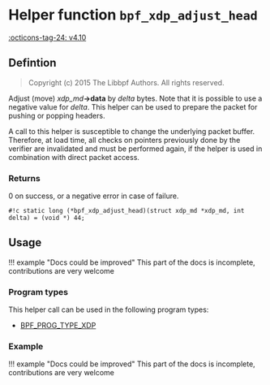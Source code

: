 # Helper function `bpf_xdp_adjust_head`

<!-- [FEATURE_TAG](bpf_xdp_adjust_head) -->
[:octicons-tag-24: v4.10](https://github.com/torvalds/linux/commit/17bedab2723145d17b14084430743549e6943d03)
<!-- [/FEATURE_TAG] -->

## Defintion

> Copyright (c) 2015 The Libbpf Authors. All rights reserved.


<!-- [HELPER_FUNC_DEF] -->
Adjust (move) _xdp_md_**->data** by _delta_ bytes. Note that it is possible to use a negative value for _delta_. This helper can be used to prepare the packet for pushing or popping headers.

A call to this helper is susceptible to change the underlying packet buffer. Therefore, at load time, all checks on pointers previously done by the verifier are invalidated and must be performed again, if the helper is used in combination with direct packet access.

### Returns

0 on success, or a negative error in case of failure.

`#!c static long (*bpf_xdp_adjust_head)(struct xdp_md *xdp_md, int delta) = (void *) 44;`
<!-- [/HELPER_FUNC_DEF] -->

## Usage

!!! example "Docs could be improved"
    This part of the docs is incomplete, contributions are very welcome

### Program types

This helper call can be used in the following program types:

<!-- DO NOT EDIT MANUALLY -->
<!-- [HELPER_FUNC_PROG_REF] -->
 * [BPF_PROG_TYPE_XDP](../program-type/BPF_PROG_TYPE_XDP.md)
<!-- [/HELPER_FUNC_PROG_REF] -->

### Example

!!! example "Docs could be improved"
    This part of the docs is incomplete, contributions are very welcome
